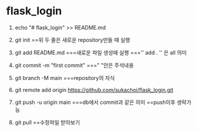 # flask_login




1.  echo "# flask_login" >> README.md
2. git init
==위 두 줄은 새로운 repository만들 때 실행

3. git add README.md
===새로운 파일 생성때 실행
==='' add . '' 은 all 의미

4. git commit -m "first commit"
===" "안은 주석내용

5. git branch -M main
===repository의 자식

6. git remote add origin https://github.com/sukachoi/flask_login.git

7. git push -u origin main
===db에서 commit과 같은 의미
==push이후 생략가능

8. git pull
==수정파일 받아보기